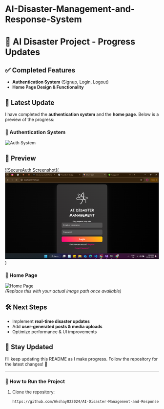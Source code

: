 # AI-Disaster-Management-and-Response-System
# 🚀 AI Disaster Project - Progress Updates  

## ✅ Completed Features  
- **Authentication System** (Signup, Login, Logout)  
- **Home Page Design & Functionality**  

## 📌 Latest Update  
I have completed the **authentication system** and the **home page**. Below is a preview of the progress:  

### 🔹 Authentication System  
![Auth System](assets/images/home-page.png)  
## 📸 Preview
![SecureAuth Screenshot](![Screenshot 2025-02-10 124752](https://github.com/Akshay022024/AI-Disaster-Management-and-Response-System/blob/main/Screenshot%202025-02-13%20231959.png)
)  

### 🔹 Home Page  
![Home Page](assets/images/home-page.png)  
*(Replace this with your actual image path once available)*  

## 🛠️ Next Steps  
- Implement **real-time disaster updates**  
- Add **user-generated posts & media uploads**  
- Optimize performance & UI improvements  

## 📢 Stay Updated  
I’ll keep updating this README as I make progress. Follow the repository for the latest changes! 🚀  

---

### 📜 How to Run the Project  
1. Clone the repository:  
   ```bash
   https://github.com/Akshay022024/AI-Disaster-Management-and-Response-System.git
